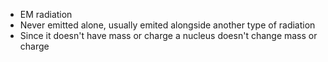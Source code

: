- EM radiation
- Never emitted alone, usually emited alongside another type of radiation
- Since it doesn't have mass or charge a nucleus doesn't change mass or charge